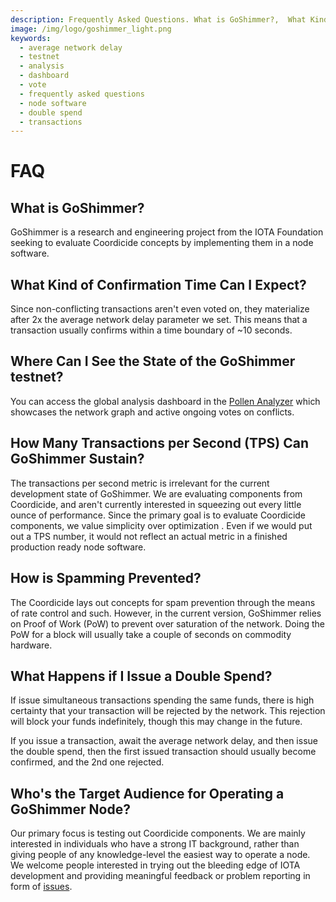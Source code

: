 ```yaml
---
description: Frequently Asked Questions. What is GoShimmer?,  What Kind of Confirmation Time Can I Expect?, Where Can I See the State of the GoShimmer testnet?,How Many Transactions Per Second(TPS) can GoShimmer Sustain?, How is Spamming Prevented?, What Happens if I Issue a Double Spend?, Who's the Target Audience for Operating a GoShimmer Node?
image: /img/logo/goshimmer_light.png
keywords:
  - average network delay
  - testnet
  - analysis
  - dashboard
  - vote
  - frequently asked questions
  - node software
  - double spend
  - transactions
---
```


# FAQ

## What is GoShimmer?

GoShimmer is a research and engineering project from the IOTA Foundation seeking to evaluate Coordicide concepts by implementing them in a node software.

## What Kind of Confirmation Time Can I Expect?

Since non-conflicting transactions aren't even voted on, they materialize after 2x the average network delay parameter we set. This means that a transaction usually confirms within a time boundary of ~10 seconds.

## Where Can I See the State of the GoShimmer testnet?

You can access the global analysis dashboard in the [Pollen Analyzer](http://analysisentry-01.devnet.shimmer.iota.cafe:28080/) which showcases the network graph and active ongoing votes on conflicts.

## How Many Transactions per Second (TPS) Can GoShimmer Sustain?

The transactions per second metric is irrelevant for the current development state of GoShimmer. We are evaluating components from Coordicide, and aren't currently interested in squeezing out every little ounce of performance. Since the primary goal is to evaluate Coordicide components, we value simplicity over optimization . Even if we would put out a TPS number, it would not reflect an actual metric in a finished production ready node software.

## How is Spamming Prevented?

The Coordicide lays out concepts for spam prevention through the means of rate control and such. However, in the current version, GoShimmer relies on Proof of Work (PoW) to prevent over saturation of the network. Doing the PoW for a block will usually take a couple of seconds on commodity hardware.

## What Happens if I Issue a Double Spend?

If issue simultaneous transactions spending the same funds, there is high certainty that your transaction will be rejected by the network. This rejection will block your funds indefinitely, though this may change in the future.

If you issue a transaction, await the average network delay, and then issue the double spend, then the first issued transaction should usually become confirmed, and the 2nd one rejected.

## Who's the Target Audience for Operating a GoShimmer Node?

Our primary focus is testing out Coordicide components. We are mainly interested in individuals who have a strong IT background, rather than giving people of any knowledge-level the easiest way to operate a node. We welcome people interested in trying out the bleeding edge of IOTA development and providing meaningful feedback or problem reporting in form of [issues](https://github.com/iotaledger/goshimmer/issues/new/choose).

